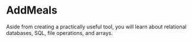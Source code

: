 # AddMeals
Aside from creating a practically useful tool, you will learn about relational databases, SQL, file operations, and arrays.
